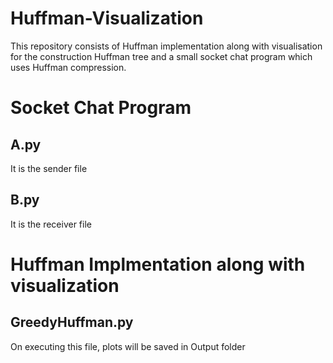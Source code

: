# Huffman-Visualization
This repository consists of Huffman implementation along with visualisation for the construction Huffman tree and a small socket chat program which uses Huffman compression.

# Socket Chat Program
## A.py
  It is the sender file
## B.py
  It is the receiver file

# Huffman Implmentation along with visualization
## GreedyHuffman.py
  On executing this file, plots will be saved in Output folder
